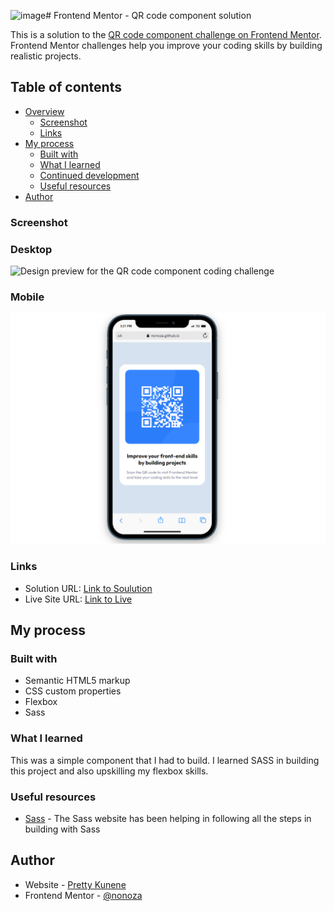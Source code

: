 ![image](https://github.com/nonoza/frontendmentor/assets/32060984/8fd61ce9-51f4-49cf-96ba-bba1d5c95567)# Frontend Mentor - QR code component solution

This is a solution to the [QR code component challenge on Frontend Mentor](https://www.frontendmentor.io/challenges/qr-code-component-iux_sIO_H). Frontend Mentor challenges help you improve your coding skills by building realistic projects. 

## Table of contents

- [Overview](#overview)
  - [Screenshot](#screenshot)
  - [Links](#links)
- [My process](#my-process)
  - [Built with](#built-with)
  - [What I learned](#what-i-learned)
  - [Continued development](#continued-development)
  - [Useful resources](#useful-resources)
- [Author](#author)




### Screenshot
### Desktop
![Design preview for the QR code component coding challenge](./images/desktop.PNG)
### Mobile
![Design preview for the QR code component coding challenge](./images/mobile.PNG)



### Links

- Solution URL: [Link to Soulution](https://www.frontendmentor.io/solutions/qr-code-component-using-sass-D1pxDunfH-)
- Live Site URL: [Link to Live](https://nonoza.github.io/qr-code-component-main/)

## My process

### Built with

- Semantic HTML5 markup
- CSS custom properties
- Flexbox
- Sass




### What I learned

This was a simple component that I had to build. I learned SASS in building this project and also upskilling my flexbox skills.





### Useful resources

- [Sass](https://sass-lang.com/guide) - The Sass website has been helping in following all the steps in building with Sass




## Author

- Website - [Pretty Kunene](http://prettynkunene.co.za/)
- Frontend Mentor - [@nonoza](https://www.frontendmentor.io/profile/nonoza)




